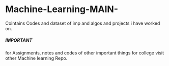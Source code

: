 # Machine-Learning-MAIN-

Cointains Codes and dataset of imp and algos and projects i have worked on. 
<h5>IMPORTANT</h5>
for Assignments, notes and codes of other important things for college visit other Machine learning Repo.
